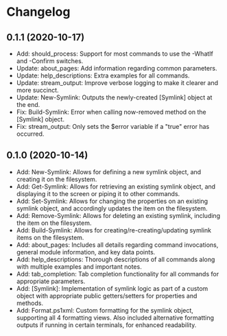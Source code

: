 ﻿# Changelog
## 0.1.1 (2020-10-17)
 - Add: should_process: Support for most commands to use the -WhatIf and -Confirm switches.
 - Update: about_pages: Add information regarding common parameters.
 - Update: help_descriptions: Extra examples for all commands.
 - Update: stream_output: Improve verbose logging to make it clearer and more succinct.
 - Update: New-Symlink: Outputs the newly-created \[Symlink\] object at the end.
 - Fix: Build-Symlink: Error when calling now-removed method on the \[Symlink\] object.
 - Fix: stream_output: Only sets the $error variable if a "true" error has occurred.
## 0.1.0 (2020-10-14)
 - Add: New-Symlink: Allows for defining a new symlink object, and creating it on the filesystem.
 - Add: Get-Symlink: Allows for retrieving an existing symlink object, and displaying it to the screen or piping it to other commands.
 - Add: Set-Symlink: Allows for changing the properties on an existing symlink object, and accordingly updates the item on the filesystem.
 - Add: Remove-Symlink: Allows for deleting an existing symlink, including the item on the filesystem.
 - Add: Build-Symlink: Allows for creating/re-creating/updating symlink items on the filesystem.
 - Add: about_pages: Includes all details regarding command invocations, general module information, and key data points.
 - Add: help_descriptions: Thorough descriptions of all commands along with multiple examples and important notes.
 - Add: tab_completion: Tab completion functionality for all commands for appropriate parameters.
 - Add: \[Symlink\]: Implementation of symlink logic as part of a custom object with appropriate public getters/setters for properties and methods.
 - Add: Format.ps1xml: Custom formatting for the symlink object, supporting all 4 formatting views. Also included alternative formatting outputs if running in certain terminals, for enhanced readability.